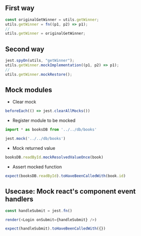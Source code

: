 ## First way
```js
const originalGetWinner = utils.getWinner;
utils.getWinner = fn((p1, p2) => p1);
// 
utils.getWinner = originalGetWinner;
```

## Second way
```js
jest.spyOn(utils, "getWinner");
utils.getWinner.mockImplementation((p1, p2) => p1);
//
utils.getWinner.mockRestore();
```

## Mock modules
- Clear mock
```js
beforeEach(() => jest.clearAllMocks())
```
- Register module to be mocked
```js
import * as booksDB from '../../db/books'

jest.mock('../../db/books')
```
- Mock returned value
```js
booksDB.readById.mockResolvedValueOnce(book)
```
- Assert mocked function
```js
expect(booksDB.readById).toHaveBeenCalledWith(book.id)
```

## Usecase: Mock react's component event handlers
```js
const handleSubmit = jest.fn()

render(<Login onSubmit={handleSubmit} />)

expect(handleSubmit).toHaveBeenCalledWith({})
```  
